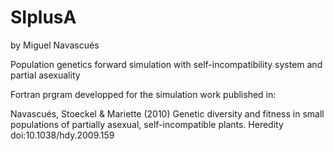 # SIplusA

by Miguel Navascués

Population genetics forward simulation with self-incompatibility system and partial asexuality

Fortran prgram developped for the simulation work published in:

Navascués, Stoeckel & Mariette (2010) Genetic diversity and fitness in small populations of partially asexual, self-incompatible plants. Heredity doi:10.1038/hdy.2009.159

